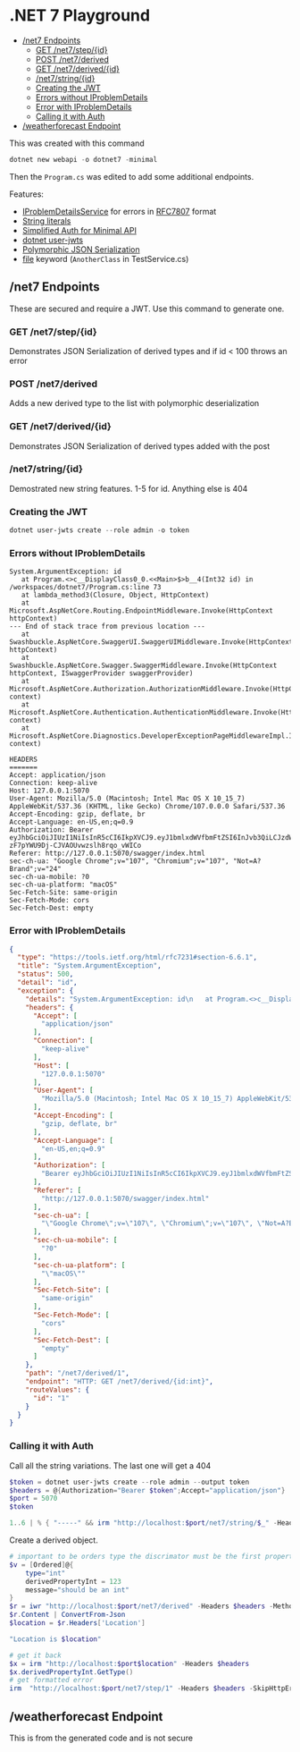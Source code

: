 # .NET 7 Playground <!-- omit in toc -->

- [/net7 Endpoints](#net7-endpoints)
  - [GET /net7/step/{id}](#get-net7stepid)
  - [POST /net7/derived](#post-net7derived)
  - [GET /net7/derived/{id}](#get-net7derivedid)
  - [/net7/string/{id}](#net7stringid)
  - [Creating the JWT](#creating-the-jwt)
  - [Errors without IProblemDetails](#errors-without-iproblemdetails)
  - [Error with IProblemDetails](#error-with-iproblemdetails)
  - [Calling it with Auth](#calling-it-with-auth)
- [/weatherforecast Endpoint](#weatherforecast-endpoint)

This was created with this command

```powershell
dotnet new webapi -o dotnet7 -minimal
```

Then the `Program.cs` was edited to add some additional endpoints.

Features:

- [IProblemDetailsService](https://devblogs.microsoft.com/dotnet/asp-net-core-updates-in-dotnet-7-preview-7/#new-problem-details-service) for errors in [RFC7807](https://www.rfc-editor.org/rfc/rfc7807) format
- [String literals](https://learn.microsoft.com/en-us/dotnet/csharp/programming-guide/strings/#raw-string-literals)
- [Simplified Auth for Minimal API](https://auth0.com/blog/whats-new-in-dotnet-7-for-authentication-and-authorization/)
- [dotnet user-jwts](https://learn.microsoft.com/en-us/aspnet/core/security/authentication/jwt-authn)
- [Polymorphic JSON Serialization](https://devblogs.microsoft.com/dotnet/system-text-json-in-dotnet-7/#type-hierarchies)
- [file](https://learn.microsoft.com/en-us/dotnet/csharp/language-reference/keywords/file) keyword (`AnotherClass` in TestService.cs)

## /net7 Endpoints

These are secured and require a JWT. Use this command to generate one.

### GET /net7/step/{id}

Demonstrates JSON Serialization of derived types and if id < 100 throws an error

### POST /net7/derived

Adds a new derived type to the list with polymorphic deserialization

### GET /net7/derived/{id}

Demonstrates JSON Serialization of derived types added with the post

### /net7/string/{id}

Demostrated new string features. 1-5 for id. Anything else is 404

### Creating the JWT

```powershell
dotnet user-jwts create --role admin -o token
```

### Errors without IProblemDetails

```text
System.ArgumentException: id
   at Program.<>c__DisplayClass0_0.<<Main>$>b__4(Int32 id) in /workspaces/dotnet7/Program.cs:line 73
   at lambda_method3(Closure, Object, HttpContext)
   at Microsoft.AspNetCore.Routing.EndpointMiddleware.Invoke(HttpContext httpContext)
--- End of stack trace from previous location ---
   at Swashbuckle.AspNetCore.SwaggerUI.SwaggerUIMiddleware.Invoke(HttpContext httpContext)
   at Swashbuckle.AspNetCore.Swagger.SwaggerMiddleware.Invoke(HttpContext httpContext, ISwaggerProvider swaggerProvider)
   at Microsoft.AspNetCore.Authorization.AuthorizationMiddleware.Invoke(HttpContext context)
   at Microsoft.AspNetCore.Authentication.AuthenticationMiddleware.Invoke(HttpContext context)
   at Microsoft.AspNetCore.Diagnostics.DeveloperExceptionPageMiddlewareImpl.Invoke(HttpContext context)

HEADERS
=======
Accept: application/json
Connection: keep-alive
Host: 127.0.0.1:5070
User-Agent: Mozilla/5.0 (Macintosh; Intel Mac OS X 10_15_7) AppleWebKit/537.36 (KHTML, like Gecko) Chrome/107.0.0.0 Safari/537.36
Accept-Encoding: gzip, deflate, br
Accept-Language: en-US,en;q=0.9
Authorization: Bearer eyJhbGciOiJIUzI1NiIsInR5cCI6IkpXVCJ9.eyJ1bmlxdWVfbmFtZSI6InJvb3QiLCJzdWIiOiJyb290IiwianRpIjoiY2Q1OGVhNzYiLCJyb2xlIjoiYWRtaW4iLCJhdWQiOlsiaHR0cDovL2xvY2FsaG9zdDo2NDQ5NSIsImh0dHBzOi8vbG9jYWxob3N0OjQ0MzU2IiwiaHR0cDovL2xvY2FsaG9zdDo1MDcwIiwiaHR0cHM6Ly9sb2NhbGhvc3Q6NzE3MSJdLCJuYmYiOjE2Njg3MDg4OTEsImV4cCI6MTY3NjY1NzY5MSwiaWF0IjoxNjY4NzA4ODkyLCJpc3MiOiJkb3RuZXQtdXNlci1qd3RzIn0.BZzAHxIQM-zF7pYWU9Dj-CJVAOUvwzslh8rqo_vWICo
Referer: http://127.0.0.1:5070/swagger/index.html
sec-ch-ua: "Google Chrome";v="107", "Chromium";v="107", "Not=A?Brand";v="24"
sec-ch-ua-mobile: ?0
sec-ch-ua-platform: "macOS"
Sec-Fetch-Site: same-origin
Sec-Fetch-Mode: cors
Sec-Fetch-Dest: empty
```

### Error with IProblemDetails

```json
{
  "type": "https://tools.ietf.org/html/rfc7231#section-6.6.1",
  "title": "System.ArgumentException",
  "status": 500,
  "detail": "id",
  "exception": {
    "details": "System.ArgumentException: id\n   at Program.<>c__DisplayClass0_0.<<Main>$>b__4(Int32 id) in /workspaces/dotnet7/Program.cs:line 73\n   at lambda_method3(Closure, Object, HttpContext)\n   at Microsoft.AspNetCore.Routing.EndpointMiddleware.Invoke(HttpContext httpContext)\n--- End of stack trace from previous location ---\n   at Swashbuckle.AspNetCore.SwaggerUI.SwaggerUIMiddleware.Invoke(HttpContext httpContext)\n   at Swashbuckle.AspNetCore.Swagger.SwaggerMiddleware.Invoke(HttpContext httpContext, ISwaggerProvider swaggerProvider)\n   at Microsoft.AspNetCore.Authorization.AuthorizationMiddleware.Invoke(HttpContext context)\n   at Microsoft.AspNetCore.Authentication.AuthenticationMiddleware.Invoke(HttpContext context)\n   at Microsoft.AspNetCore.Diagnostics.DeveloperExceptionPageMiddlewareImpl.Invoke(HttpContext context)",
    "headers": {
      "Accept": [
        "application/json"
      ],
      "Connection": [
        "keep-alive"
      ],
      "Host": [
        "127.0.0.1:5070"
      ],
      "User-Agent": [
        "Mozilla/5.0 (Macintosh; Intel Mac OS X 10_15_7) AppleWebKit/537.36 (KHTML, like Gecko) Chrome/107.0.0.0 Safari/537.36"
      ],
      "Accept-Encoding": [
        "gzip, deflate, br"
      ],
      "Accept-Language": [
        "en-US,en;q=0.9"
      ],
      "Authorization": [
        "Bearer eyJhbGciOiJIUzI1NiIsInR5cCI6IkpXVCJ9.eyJ1bmlxdWVfbmFtZSI6InJvb3QiLCJzdWIiOiJyb290IiwianRpIjoiNTM5M2E5ZDQiLCJyb2xlIjoiYWRtaW4iLCJhdWQiOlsiaHR0cDovL2xvY2FsaG9zdDo2NDQ5NSIsImh0dHBzOi8vbG9jYWxob3N0OjQ0MzU2IiwiaHR0cDovL2xvY2FsaG9zdDo1MDcwIiwiaHR0cHM6Ly9sb2NhbGhvc3Q6NzE3MSJdLCJuYmYiOjE2Njg3MDgyMTUsImV4cCI6MTY3NjY1NzAxNSwiaWF0IjoxNjY4NzA4MjE2LCJpc3MiOiJkb3RuZXQtdXNlci1qd3RzIn0.me8ZkF5gl1cLokPCOFfPNOspGytAAQb5ElR2C5mF5nA"
      ],
      "Referer": [
        "http://127.0.0.1:5070/swagger/index.html"
      ],
      "sec-ch-ua": [
        "\"Google Chrome\";v=\"107\", \"Chromium\";v=\"107\", \"Not=A?Brand\";v=\"24\""
      ],
      "sec-ch-ua-mobile": [
        "?0"
      ],
      "sec-ch-ua-platform": [
        "\"macOS\""
      ],
      "Sec-Fetch-Site": [
        "same-origin"
      ],
      "Sec-Fetch-Mode": [
        "cors"
      ],
      "Sec-Fetch-Dest": [
        "empty"
      ]
    },
    "path": "/net7/derived/1",
    "endpoint": "HTTP: GET /net7/derived/{id:int}",
    "routeValues": {
      "id": "1"
    }
  }
}
```

### Calling it with Auth

Call all the string variations. The last one will get a 404

```powershell
$token = dotnet user-jwts create --role admin --output token
$headers = @{Authorization="Bearer $token";Accept="application/json"}
$port = 5070
$token

1..6 | % { "-----" && irm "http://localhost:$port/net7/string/$_" -Headers $headers }
```

Create a derived object.

```powershell
# important to be orders type the discrimator must be the first property
$v = [Ordered]@{
    type="int"
    derivedPropertyInt = 123
    message="should be an int"
}
$r = iwr "http://localhost:$port/net7/derived" -Headers $headers -Method Post -Body ($v |ConvertTo-Json -Depth 10) -ContentType "application/json"
$r.Content | ConvertFrom-Json
$location = $r.Headers['Location']

"Location is $location"

# get it back
$x = irm "http://localhost:$port$location" -Headers $headers
$x.derivedPropertyInt.GetType()
# get formatted error
irm  "http://localhost:$port/net7/step/1" -Headers $headers -SkipHttpErrorCheck
```
## /weatherforecast Endpoint

This is from the generated code and is not secure
